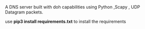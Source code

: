 A DNS server built with doh capabilities using Python ,Scapy , UDP Datagram packets.

use **pip3 install requirements.txt** to install the requirements
